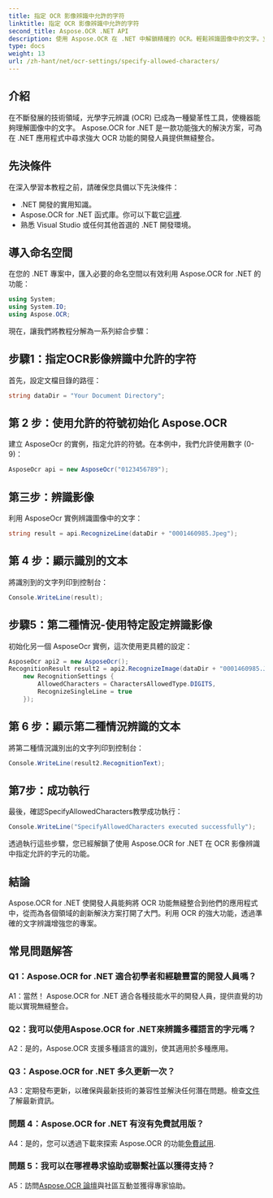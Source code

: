 ```yaml
---
title: 指定 OCR 影像辨識中允許的字符
linktitle: 指定 OCR 影像辨識中允許的字符
second_title: Aspose.OCR .NET API
description: 使用 Aspose.OCR 在 .NET 中解鎖精確的 OCR。輕鬆辨識圖像中的文字。立即下載以獲得變革性的開發體驗。
type: docs
weight: 13
url: /zh-hant/net/ocr-settings/specify-allowed-characters/
---
```

## 介紹

在不斷發展的技術領域，光學字元辨識 (OCR) 已成為一種變革性工具，使機器能夠理解圖像中的文字。 Aspose.OCR for .NET 是一款功能強大的解決方案，可為在 .NET 應用程式中尋求強大 OCR 功能的開發人員提供無縫整合。

## 先決條件

在深入學習本教程之前，請確保您具備以下先決條件：

- .NET 開發的實用知識。
-  Aspose.OCR for .NET 函式庫。你可以下載它[這裡](https://releases.aspose.com/ocr/net/).
- 熟悉 Visual Studio 或任何其他首選的 .NET 開發環境。

## 導入命名空間

在您的 .NET 專案中，匯入必要的命名空間以有效利用 Aspose.OCR for .NET 的功能：

```csharp
using System;
using System.IO;
using Aspose.OCR;
```

現在，讓我們將教程分解為一系列綜合步驟：

## 步驟1：指定OCR影像辨識中允許的字符

首先，設定文檔目錄的路徑：

```csharp
string dataDir = "Your Document Directory";
```

## 第 2 步：使用允許的符號初始化 Aspose.OCR

建立 AsposeOcr 的實例，指定允許的符號。在本例中，我們允許使用數字 (0-9)：

```csharp
AsposeOcr api = new AsposeOcr("0123456789");
```

## 第三步：辨識影像

利用 AsposeOcr 實例辨識圖像中的文字：

```csharp
string result = api.RecognizeLine(dataDir + "0001460985.Jpeg");
```

## 第 4 步：顯示識別的文本

將識別到的文字列印到控制台：

```csharp
Console.WriteLine(result);
```

## 步驟5：第二種情況-使用特定設定辨識影像

初始化另一個 AsposeOcr 實例，這次使用更具體的設定：

```csharp
AsposeOcr api2 = new AsposeOcr();
RecognitionResult result2 = api2.RecognizeImage(dataDir + "0001460985.Jpeg", 
    new RecognitionSettings { 
        AllowedCharacters = CharactersAllowedType.DIGITS,
        RecognizeSingleLine = true
    });
```

## 第 6 步：顯示第二種情況辨識的文本

將第二種情況識別出的文字列印到控制台：

```csharp
Console.WriteLine(result2.RecognitionText);
```

## 第7步：成功執行

最後，確認SpecifyAllowedCharacters教學成功執行：

```csharp
Console.WriteLine("SpecifyAllowedCharacters executed successfully");
```

透過執行這些步驟，您已經解鎖了使用 Aspose.OCR for .NET 在 OCR 影像辨識中指定允許的字元的功能。

## 結論

Aspose.OCR for .NET 使開發人員能夠將 OCR 功能無縫整合到他們的應用程式中，從而為各個領域的創新解決方案打開了大門。利用 OCR 的強大功能，透過準確的文字辨識增強您的專案。

## 常見問題解答

### Q1：Aspose.OCR for .NET 適合初學者和經驗豐富的開發人員嗎？

A1：當然！ Aspose.OCR for .NET 適合各種技能水平的開發人員，提供直覺的功能以實現無縫整合。

### Q2：我可以使用Aspose.OCR for .NET來辨識多種語言的字元嗎？

A2：是的，Aspose.OCR 支援多種語言的識別，使其適用於多種應用。

### Q3：Aspose.OCR for .NET 多久更新一次？

 A3：定期發布更新，以確保與最新技術的兼容性並解決任何潛在問題。檢查[文件](https://reference.aspose.com/ocr/net/)了解最新資訊。

### 問題 4：Aspose.OCR for .NET 有沒有免費試用版？

A4：是的，您可以透過下載來探索 Aspose.OCR 的功能[免費試用](https://releases.aspose.com/).

### 問題 5：我可以在哪裡尋求協助或聯繫社區以獲得支持？

 A5：訪問[Aspose.OCR 論壇](https://forum.aspose.com/c/ocr/16)與社區互動並獲得專家協助。